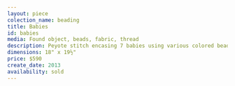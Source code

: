 ```yaml
---
layout: piece
colection_name: beading
title: Babies
id: babies
media: Found object, beads, fabric, thread
description: Peyote stitch encasing 7 babies using various colored beads, quilted fabric and border with a mat in a glass maple frame 2 inches in depth.
dimensions: 18" x 19½"
price: $590
create_date: 2013
availability: sold
---
```

